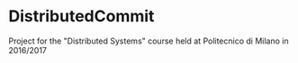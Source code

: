 # DistributedCommit
Project for the "Distributed Systems" course held at Politecnico di Milano in 2016/2017
